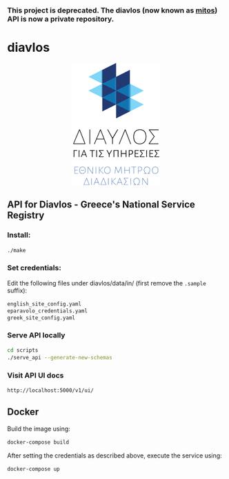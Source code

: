 ### This project is deprecated. The diavlos (now known as [mitos](https://mitos.gov.gr)) API is now a private repository.

# diavlos

<p align="center"> <img src="resources/logo.jpg?raw=true"/> </p>

## API for Diavlos - Greece's National Service Registry

### Install:
```bash
./make
```

### Set credentials:

Edit the following files under diavlos/data/in/ (first remove the `.sample` suffix):
```
english_site_config.yaml
eparavolo_credentials.yaml
greek_site_config.yaml
```

### Serve API locally
```bash
cd scripts
./serve_api --generate-new-schemas
```

### Visit API UI docs
```bash
http://localhost:5000/v1/ui/
```

## Docker

Build the image using:

```bash
docker-compose build
```

After setting the credentials as described above, execute the service using:

```bash
docker-compose up
```

